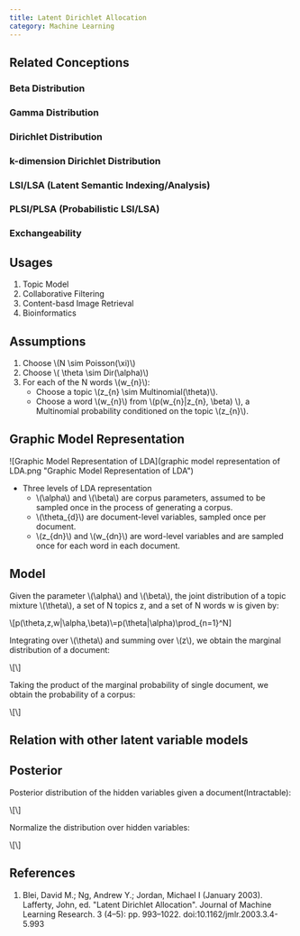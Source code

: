 ```yaml
---
title: Latent Dirichlet Allocation
category: Machine Learning
---
```

## Related Conceptions
### Beta Distribution
### Gamma Distribution
### Dirichlet Distribution
### k-dimension Dirichlet Distribution
### LSI/LSA (Latent Semantic Indexing/Analysis)
### PLSI/PLSA (Probabilistic LSI/LSA)
### Exchangeability

## Usages
1. Topic Model
2. Collaborative Filtering
3. Content-basd Image Retrieval
4. Bioinformatics

## Assumptions
1. Choose \\(N \\sim Poisson(\\xi)\\)
2. Choose \\( \\theta \\sim Dir(\\alpha)\\)
3. For each of the N words \\(w_{n}\\):
    - Choose a topic \\(z_{n} \\sim Multinomial(\\theta)\\).
    - Choose a word \\(w_{n}\\) from \\(p(w_{n}\|z_{n}, \\beta) \\), a Multinomial probability conditioned on the topic \\(z_{n}\\).

## Graphic Model Representation
![Graphic Model Representation of LDA](graphic model representation of LDA.png "Graphic Model Representation of LDA")
- Three levels of LDA representation
    - \\(\\alpha\\) and \\(\\beta\\) are corpus parameters, assumed to be sampled once in the process of generating a corpus.
    - \\(\\theta\_{d}\\) are document-level variables, sampled once per document.
    - \\(z_{dn}\\) and \\(w_{dn}\\) are word-level variables and are sampled once for each word in each document.

## Model
Given the parameter \\(\\alpha\\) and \\(\\beta\\), the joint distribution of a topic mixture \\(\\theta\\), a set of N topics z, and a set of N words w is given by:

\\[p(\\theta,z,w\|\\alpha,\\beta)\\=p(\\theta\|\\alpha)\\prod_{n=1}^N]

Integrating over \\(\\theta\\) and summing over \\(z\\), we obtain the marginal distribution of a document:

\\[\\]

Taking the product of the marginal probability of single document, we obtain the probability of a corpus:

\\[\\]

## Relation with other latent variable models

## Posterior
Posterior distribution of the hidden variables given a document(Intractable):

\\[\\]

Normalize the distribution over hidden variables:

\\[\\]

## References
1. Blei, David M.; Ng, Andrew Y.; Jordan, Michael I (January 2003). Lafferty, John, ed. "Latent Dirichlet Allocation". Journal of Machine Learning Research. 3 (4–5): pp. 993–1022. doi:10.1162/jmlr.2003.3.4-5.993
